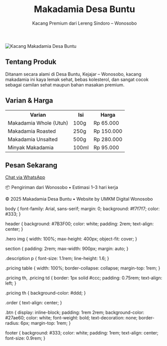 <!DOCTYPE html>
<html lang="id">
<head>
  <meta charset="UTF-8" />
  <meta name="viewport" content="width=device-width, initial-scale=1.0"/>
  <title>Makadamia Desa Buntu</title>
  <link rel="stylesheet" href="style.css" />
</head>
<body>
  <header>
    <h1>Makadamia Desa Buntu</h1>
    <p>Kacang Premium dari Lereng Sindoro – Wonosobo</p>
  </header>

  <section class="hero">
    <img src="makadamia.jpg" alt="Kacang Makadamia Desa Buntu" />
  </section>

  <section class="description">
    <h2>Tentang Produk</h2>
    <p>
      Ditanam secara alami di Desa Buntu, Kejajar – Wonosobo, kacang makadamia ini kaya lemak sehat,
      bebas kolesterol, dan sangat cocok sebagai camilan sehat maupun bahan masakan premium.
    </p>
  </section>

  <section class="pricing">
    <h2>Varian & Harga</h2>
    <table>
      <tr><th>Varian</th><th>Isi</th><th>Harga</th></tr>
      <tr><td>Makadamia Whole (Utuh)</td><td>100g</td><td>Rp 65.000</td></tr>
      <tr><td>Makadamia Roasted</td><td>250g</td><td>Rp 150.000</td></tr>
      <tr><td>Makadamia Unsalted</td><td>500g</td><td>Rp 280.000</td></tr>
      <tr><td>Minyak Makadamia</td><td>100ml</td><td>Rp 95.000</td></tr>
    </table>
  </section>

  <section class="order">
    <h2>Pesan Sekarang</h2>
    <a href="https://wa.me/6281234567890?text=Halo%20saya%20ingin%20pesan%20Makadamia" target="_blank" class="btn">Chat via WhatsApp</a>
    <p>📦 Pengiriman dari Wonosobo • Estimasi 1–3 hari kerja</p>
  </section>

  <footer>
    <p>&copy; 2025 Makadamia Desa Buntu • Website by UMKM Digital Wonosobo</p>
  </footer>
</body>
</html>

body {
  font-family: Arial, sans-serif;
  margin: 0;
  background: #f7f7f7;
  color: #333;
}

header {
  background: #7B3F00;
  color: white;
  padding: 2rem;
  text-align: center;
}

.hero img {
  width: 100%;
  max-height: 400px;
  object-fit: cover;
}

section {
  padding: 2rem;
  max-width: 900px;
  margin: auto;
}

.description p {
  font-size: 1.1rem;
  line-height: 1.6;
}

.pricing table {
  width: 100%;
  border-collapse: collapse;
  margin-top: 1rem;
}

.pricing th,
.pricing td {
  border: 1px solid #ccc;
  padding: 0.75rem;
  text-align: left;
}

.pricing th {
  background-color: #ddd;
}

.order {
  text-align: center;
}

.btn {
  display: inline-block;
  padding: 1rem 2rem;
  background-color: #27ae60;
  color: white;
  font-weight: bold;
  text-decoration: none;
  border-radius: 6px;
  margin-top: 1rem;
}

footer {
  background: #333;
  color: white;
  padding: 1rem;
  text-align: center;
  font-size: 0.9rem;
}
